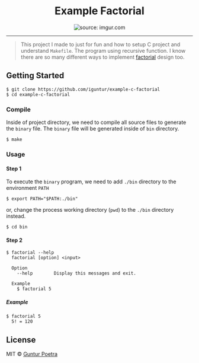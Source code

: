 <div align="center">
	<h1>Example Factorial</h1>
	<img src="https://i.imgur.com/iQhs5C8.png" title="source: imgur.com" />
</div>

---

> This project I made to just for fun and how to setup C project and understand `Makefile`. The program using recursive function. I know there are so many different ways to implement [factorial](https://en.wikipedia.org/wiki/Factorial) design too.

## Getting Started

```console
$ git clone https://github.com/iguntur/example-c-factorial
$ cd example-c-factorial
```

### Compile

Inside of project directory, we need to compile all source files to generate the `binary` file.
The `binary` file will be generated inside of `bin` directory.

```console
$ make
```

### Usage

#### Step 1

To execute the `binary` program, we need to add `./bin` directory to the environment `PATH`

```
$ export PATH="$PATH:./bin"
```

or, change the process working directory (`pwd`) to the `./bin` directory instead.

```
$ cd bin
```

#### Step 2

```
$ factorial --help
  factorial [option] <input>

  Option
    --help        Display this messages and exit.

  Example
    $ factorial 5
```

##### Example

```console
$ factorial 5
  5! = 120
```


## License

MIT © [Guntur Poetra](https://github.com/iguntur)
